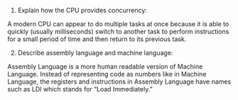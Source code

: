 <!-- Answers to the Short Answer Essay Questions go here -->

1. Explain how the CPU provides concurrency:

A modern CPU can appear to do multiple tasks at once because it is able to quickly (usually milliseconds) switch to another task to perform instructions for a small period of time and then return to its previous task. 

2. Describe assembly language and machine language:

Assembly Language is a more human readable version of Machine Language. Instead of representing code as numbers like in Machine Language, the registers and instructions in Assembly Language have names such as LDI which stands for “Load Immediately.”  
